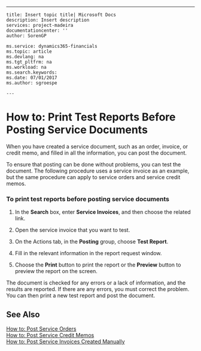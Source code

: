 ---
    title: Insert topic title| Microsoft Docs
    description: Insert description
    services: project-madeira
    documentationcenter: ''
    author: SorenGP

    ms.service: dynamics365-financials
    ms.topic: article
    ms.devlang: na
    ms.tgt_pltfrm: na
    ms.workload: na
    ms.search.keywords:
    ms.date: 07/01/2017
    ms.author: sgroespe

    ---
# How to: Print Test Reports Before Posting Service Documents
When you have created a service document, such as an order, invoice, or credit memo, and filled in all the information, you can post the document.  
  
 To ensure that posting can be done without problems, you can test the document. The following procedure uses a service invoice as an example, but the same procedure can apply to service orders and service credit memos.  
  
### To print test reports before posting service documents  
  
1.  In the **Search** box, enter **Service Invoices**, and then choose the related link.  
  
2.  Open the service invoice that you want to test.  
  
3.  On the Actions tab, in the **Posting** group, choose **Test Report**.  
  
4.  Fill in the relevant information in the report request window.  
  
5.  Choose the **Print** button to print the report or the **Preview** button to preview the report on the screen.  
  
 The document is checked for any errors or a lack of information, and the results are reported. If there are any errors, you must correct the problem. You can then print a new test report and post the document.  
  
## See Also  
 [How to: Post Service Orders](../FullExperience/how-to-post-service-orders.md)   
 [How to: Post Service Credit Memos](../FullExperience/how-to-post-service-credit-memos.md)   
 [How to: Post Service Invoices Created Manually](../FullExperience/how-to-post-service-invoices-created-manually.md)